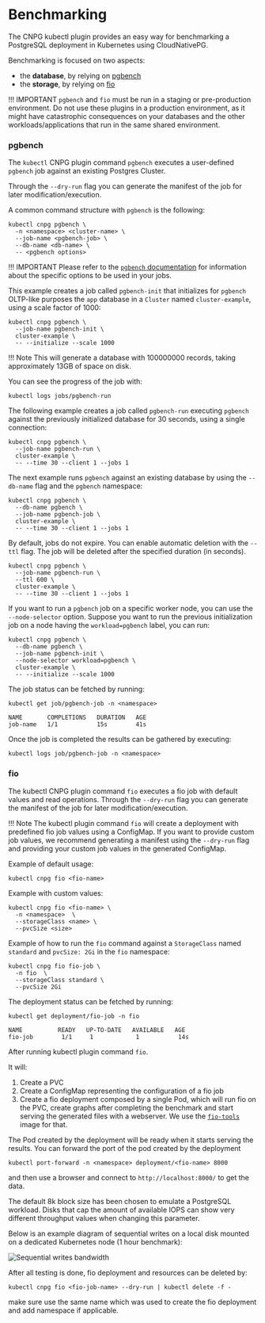 # Benchmarking
<!-- SPDX-License-Identifier: CC-BY-4.0 -->

The CNPG kubectl plugin provides an easy way for benchmarking a PostgreSQL deployment in Kubernetes using CloudNativePG.

Benchmarking is focused on two aspects:

- the **database**, by relying on [pgbench](https://www.postgresql.org/docs/current/pgbench.html)
- the **storage**, by relying on [fio](https://fio.readthedocs.io/en/latest/fio_doc.html)

!!! IMPORTANT
    `pgbench` and `fio` must be run in a staging or pre-production environment.
    Do not use these plugins in a production environment, as it might have
    catastrophic consequences on your databases and the other
    workloads/applications that run in the same shared environment.

### pgbench

The `kubectl` CNPG plugin command `pgbench` executes a user-defined `pgbench` job
against an existing Postgres Cluster.

Through the `--dry-run` flag you can generate the manifest of the job for later
modification/execution.

A common command structure with `pgbench` is the following:

```shell
kubectl cnpg pgbench \
  -n <namespace> <cluster-name> \
  --job-name <pgbench-job> \
  --db-name <db-name> \
  -- <pgbench options>
```

!!! IMPORTANT
    Please refer to the [`pgbench` documentation](https://www.postgresql.org/docs/current/pgbench.html)
    for information about the specific options to be used in your jobs.

This example creates a job called `pgbench-init` that initializes for `pgbench`
OLTP-like purposes the `app` database in a `Cluster` named `cluster-example`,
using a scale factor of 1000:

```shell
kubectl cnpg pgbench \
  --job-name pgbench-init \
  cluster-example \
  -- --initialize --scale 1000
```

!!! Note
    This will generate a database with 100000000 records, taking approximately 13GB
    of space on disk.

You can see the progress of the job with:

```shell
kubectl logs jobs/pgbench-run
```

The following example creates a job called `pgbench-run` executing `pgbench`
against the previously initialized database for 30 seconds, using a single
connection:

```shell
kubectl cnpg pgbench \
  --job-name pgbench-run \
  cluster-example \
  -- --time 30 --client 1 --jobs 1
```

The next example runs `pgbench` against an existing database by using the
`--db-name` flag and the `pgbench` namespace:

```shell
kubectl cnpg pgbench \
  --db-name pgbench \
  --job-name pgbench-job \
  cluster-example \
  -- --time 30 --client 1 --jobs 1
```

By default, jobs do not expire. You can enable automatic deletion with the
`--ttl` flag. The job will be deleted after the specified duration (in seconds).

```shell
kubectl cnpg pgbench \
  --job-name pgbench-run \
  --ttl 600 \
  cluster-example \
  -- --time 30 --client 1 --jobs 1
```

If you want to run a `pgbench` job on a specific worker node, you can use
the `--node-selector` option. Suppose you want to run the previous
initialization job on a node having the `workload=pgbench` label, you can run:

```shell
kubectl cnpg pgbench \
  --db-name pgbench \
  --job-name pgbench-init \
  --node-selector workload=pgbench \
  cluster-example \
  -- --initialize --scale 1000
```

The job status can be fetched by running:
```
kubectl get job/pgbench-job -n <namespace>

NAME       COMPLETIONS   DURATION   AGE
job-name   1/1           15s        41s
```

Once the job is completed the results can be gathered by executing:
```
kubectl logs job/pgbench-job -n <namespace>
```

### fio

The kubectl CNPG plugin command `fio` executes a fio job with default values
and read operations.
Through the `--dry-run` flag you can generate the manifest of the job for later
modification/execution.

!!! Note
    The kubectl plugin command `fio` will create a deployment with predefined
    fio job values using a ConfigMap. If you want to provide custom job values, we
    recommend generating a manifest using the `--dry-run` flag and providing your
    custom job values in the generated ConfigMap.

Example of default usage:

```shell
kubectl cnpg fio <fio-name>
```
Example with custom values:

```shell
kubectl cnpg fio <fio-name> \
  -n <namespace>  \
  --storageClass <name> \
  --pvcSize <size>
```

Example of how to run the `fio` command against a `StorageClass` named
`standard` and `pvcSize: 2Gi` in the `fio` namespace:

```shell
kubectl cnpg fio fio-job \
  -n fio  \
  --storageClass standard \
  --pvcSize 2Gi
```

The deployment status can be fetched by running:
```shell
kubectl get deployment/fio-job -n fio

NAME          READY   UP-TO-DATE   AVAILABLE   AGE
fio-job        1/1     1            1           14s

```

After running kubectl plugin command `fio`.

It will:

1. Create a PVC
1. Create a ConfigMap representing the configuration of a fio job
1. Create a fio deployment composed by a single Pod, which will run fio on
   the PVC, create graphs after completing the benchmark and start serving the
   generated files with a webserver. We use the
   [`fio-tools`](https://github.com/wallnerryan/fio-tools) image for that.

The Pod created by the deployment will be ready when it starts serving the
results. You can forward the port of the pod created by the deployment

```
kubectl port-forward -n <namespace> deployment/<fio-name> 8000
```

and then use a browser and connect to `http://localhost:8000/` to get the data.

The default 8k block size has been chosen to emulate a PostgreSQL workload.
Disks that cap the amount of available IOPS can show very different throughput
values when changing this parameter.

Below is an example diagram of sequential writes on a local disk
mounted on a dedicated Kubernetes node
(1 hour benchmark):

![Sequential writes bandwidth](/img/write_bw.1-2Draw.png)

After all testing is done, fio deployment and resources can be deleted by:
```shell
kubectl cnpg fio <fio-job-name> --dry-run | kubectl delete -f -
```
make sure use the same name which was used to create the fio deployment and add namespace if applicable.

